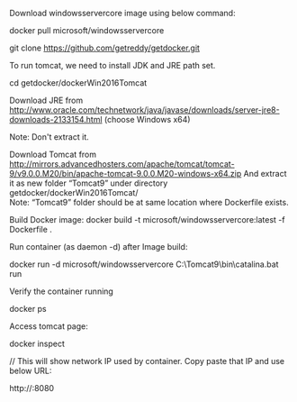 Download windowsservercore image using below command:

docker pull microsoft/windowsservercore 

git clone https://github.com/getreddy/getdocker.git

To run tomcat, we need to install JDK and JRE path set. 

cd getdocker/dockerWin2016Tomcat

Download JRE from http://www.oracle.com/technetwork/java/javase/downloads/server-jre8-downloads-2133154.html 
(choose Windows x64)

Note: Don't extract it. 

Download Tomcat from http://mirrors.advancedhosters.com/apache/tomcat/tomcat-9/v9.0.0.M20/bin/apache-tomcat-9.0.0.M20-windows-x64.zip 
And extract it as new folder “Tomcat9” under directory getdocker/dockerWin2016Tomcat/  
Note: “Tomcat9” folder should be at same location where Dockerfile exists. 

Build Docker image:
docker build -t microsoft/windowsservercore:latest -f Dockerfile .

Run container (as daemon -d) after Image build:

docker run -d microsoft/windowsservercore C:\Tomcat9\bin\catalina.bat run

Verify the container running 

docker ps 

Access tomcat page:

docker inspect <ContainerID> 

// This will show network IP used by container. Copy paste that IP and use below URL:

http://<IP>:8080 
